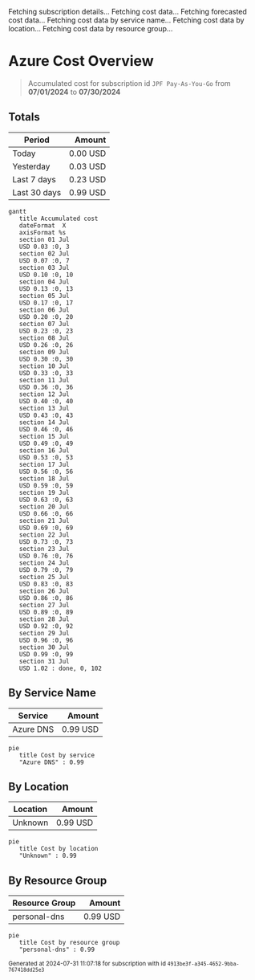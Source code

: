 Fetching subscription details...
Fetching cost data...
Fetching forecasted cost data...
Fetching cost data by service name...
Fetching cost data by location...
Fetching cost data by resource group...
# Azure Cost Overview

> Accumulated cost for subscription id `JPF Pay-As-You-Go` from **07/01/2024** to **07/30/2024**

## Totals

|Period|Amount|
|---|---:|
|Today|0.00 USD|
|Yesterday|0.03 USD|
|Last 7 days|0.23 USD|
|Last 30 days|0.99 USD|

```mermaid
gantt
   title Accumulated cost
   dateFormat  X
   axisFormat %s
   section 01 Jul
   USD 0.03 :0, 3
   section 02 Jul
   USD 0.07 :0, 7
   section 03 Jul
   USD 0.10 :0, 10
   section 04 Jul
   USD 0.13 :0, 13
   section 05 Jul
   USD 0.17 :0, 17
   section 06 Jul
   USD 0.20 :0, 20
   section 07 Jul
   USD 0.23 :0, 23
   section 08 Jul
   USD 0.26 :0, 26
   section 09 Jul
   USD 0.30 :0, 30
   section 10 Jul
   USD 0.33 :0, 33
   section 11 Jul
   USD 0.36 :0, 36
   section 12 Jul
   USD 0.40 :0, 40
   section 13 Jul
   USD 0.43 :0, 43
   section 14 Jul
   USD 0.46 :0, 46
   section 15 Jul
   USD 0.49 :0, 49
   section 16 Jul
   USD 0.53 :0, 53
   section 17 Jul
   USD 0.56 :0, 56
   section 18 Jul
   USD 0.59 :0, 59
   section 19 Jul
   USD 0.63 :0, 63
   section 20 Jul
   USD 0.66 :0, 66
   section 21 Jul
   USD 0.69 :0, 69
   section 22 Jul
   USD 0.73 :0, 73
   section 23 Jul
   USD 0.76 :0, 76
   section 24 Jul
   USD 0.79 :0, 79
   section 25 Jul
   USD 0.83 :0, 83
   section 26 Jul
   USD 0.86 :0, 86
   section 27 Jul
   USD 0.89 :0, 89
   section 28 Jul
   USD 0.92 :0, 92
   section 29 Jul
   USD 0.96 :0, 96
   section 30 Jul
   USD 0.99 :0, 99
   section 31 Jul
   USD 1.02 : done, 0, 102
```

## By Service Name

|Service|Amount|
|---|---:|
|Azure DNS|0.99 USD|

```mermaid
pie
   title Cost by service
   "Azure DNS" : 0.99
```

## By Location

|Location|Amount|
|---|---:|
|Unknown|0.99 USD|

```mermaid
pie
   title Cost by location
   "Unknown" : 0.99
```

## By Resource Group

|Resource Group|Amount|
|---|---:|
|personal-dns|0.99 USD|

```mermaid
pie
   title Cost by resource group
   "personal-dns" : 0.99
```

<sup>Generated at 2024-07-31 11:07:18 for subscription with id `4913be3f-a345-4652-9bba-767418dd25e3`</sup>
